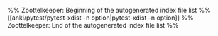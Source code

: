 %% Zoottelkeeper: Beginning of the autogenerated index file list  %%
 [[anki/pytest/pytest-xdist -n option|pytest-xdist -n option]]
%% Zoottelkeeper: End of the autogenerated index file list  %%

